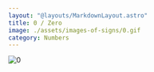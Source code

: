```yaml
---
layout: "@layouts/MarkdownLayout.astro"
title: 0 / Zero
image: ./assets/images-of-signs/0.gif
category: Numbers
---
```


![0](@signs/0.gif)
